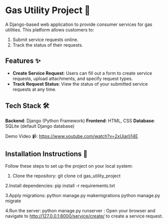 # Gas Utility Project 🚀

A Django-based web application to provide consumer services for gas utilities. This platform allows customers to:
1. Submit service requests online.
2. Track the status of their requests.

## Features ✨

- **Create Service Request**: Users can fill out a form to create service requests, upload attachments, and specify request types.
- **Track Request Status**: View the status of your submitted service requests at any time.

## Tech Stack 🛠️

**Backend**: Django (Python Framework)
**Frontend**: HTML, CSS
**Database**: SQLite (default Django database)

 Demo Video 📹:  https://www.youtube.com/watch?v=2xUiarIj14E 
## Installation Instructions 📝

Follow these steps to set up the project on your local system:

1. Clone the repository:
   git clone <repository-url>
   cd gas_utility_project
   
2.Install dependencies:
pip install -r requirements.txt

3.Apply migrations:
python manage.py makemigrations
python manage.py migrate

4.Run the server:
python manage.py runserver :
Open your browser and navigate to http://127.0.0.1:8000/service/create/ to create a service request.



